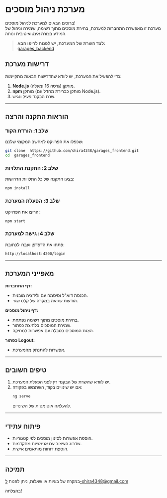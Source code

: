 

# **מערכת ניהול מוסכים**

ברוכים הבאים למערכת לניהול מוסכים!  
מערכת זו מאפשרת התחברות למערכת, בחירת מוסכים מתוך רשימה, שמירה וניהול של המידע בצורה אינטואיטיבית ונוחה.

> **לצד השרת של המערכת, יש לפנות לריפו הבא:**  
> [garages_backend](https://github.com/shira4348/garages_backend)


## **דרישות מערכת**
כדי להפעיל את המערכת, יש לוודא שהדרישות הבאות מתקיימות:

1. **Node.js** (גרסה 16 ומעלה) מותקן.
2. **npm** מותקן (מותקן כברירת מחדל עם Node.js).
3. שרת הבקנד פעיל ונגיש.



---

## **הוראות התקנה והרצה**

### **שלב 1: הורדת הקוד**
שכפלו את הפרויקט למחשב המקומי שלכם:
```bash
git clone  https://github.com/shira4348/garages_frontend.git
cd  garages_frontend
```

### **שלב 2: התקנת התלויות**
בצעו התקנה של כל התלויות הדרושות:
```bash
npm install
```

### **שלב 3: הפעלת המערכת**
הריצו את הפרויקט:
```bash
npm start
```

### **שלב 4: גישה למערכת**
פתחו את הדפדפן ועברו לכתובת:
```
http://localhost:4200/login
```

---

## **מאפייני המערכת**

  **דף התחברות:**
   - הכנסת דוא"ל וסיסמה עם ולידציה מובנית.
   - הודעות שגיאה במקרה של קלט שגוי.

  **דף ניהול מוסכים:**
   - בחירת מוסכים מתוך רשימה נפתחת.
   - שמירת המוסכים בלחיצת כפתור.
   - הצגת המוסכים בטבלה עם אפשרות למחיקה.

  **כפתור Logout:**
   - אפשרות להתנתק מהמערכת.

---

## **טיפים חשובים**
1. יש לוודא שהשרת של הבקנד רץ לפני הפעלת המערכת.
2. אם יש שינויים בקוד, השתמשו בפקודה:
   ```bash
   ng serve
   ```
   להעלאה אוטומטית של השינויים.

---

## **פיתוח עתידי**
- הוספת אפשרות לסינון מוסכים לפי קטגוריות.
- שדרוג העיצוב עם אנימציות מתקדמות.
- הוספת דוחות מותאמים אישית.

---

## **תמיכה**
במקרה של בעיות או שאלות, ניתן לפנות ל-shira4348@gmail.com

בהצלחה! 

